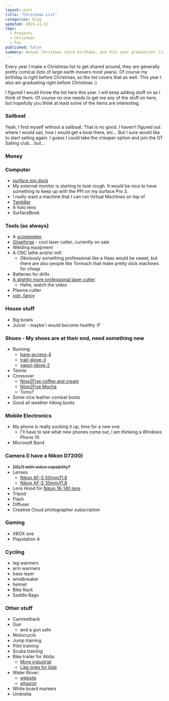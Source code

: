 ```yaml
---
layout: post
title: "Christmas List"
categories: blog
updated: 2015-11-11
tags:
  - Presents
  - Christmas
  - Fun
published: false
summary: Annual Christmas (also birthday, and this year graduation) list | some serious, some not so much
---
```


Every year I make a Christmas list to get shared around, they are generally pretty comical (lots of large earth movers most years). Of course my birthday is right before Christmas, so the list covers that as well. This year I also am graduating right before Christmas :)

I figured I would throw the list here this year. I will keep adding stuff on as I think of them. Of course no one needs to get me any of the stuff on here, but hopefully you think at least some of the items are interesting.

### Sailboat

Yeah, I find myself without a sailboat. That is no good. I haven't figured out where I would sail, how I would get a boat there, etc... But I sure would like to start sailing again. I guess I could take the cheaper option and join the GT Sailing club... but...

### Money

### Computer

- [surface pro dock](http://www.amazon.com/dp/B0163HP38W)
- My external monitor is starting to look rough. It would be nice to have something to keep up with the PPI on my surface Pro 3.
- I really want a machine that I can run Virtual Machines on top of
- [Twiddler](http://twiddler.tekgear.com/)
- A holo lens
- SurfaceBook

### Tools (as always)

- A [scopemeter](http://en-us.fluke.com/products/portable-oscilloscopes/)
- [Glowforge](http://glowforge.com/) - cool laser cutter, currently on sale
- Welding equipment
- A CNC lathe and/or mill
  - Obviously something professional like a Haas would be sweet, but there are also people like Tormach that make pretty slick machines for cheap
- Batteries for drills
- [A slightly more professional laser cutter](https://www.mcmachinery.com/products-and-solutions/category/laser/five-axis-laser/)
  - Hehe, watch the video
- Plasma cutter
- [ooh, fancy](https://www.youtube.com/watch?v=s9IdZ2pI5dA)

### House stuff

- Big bowls
- Juicer - maybe I would become healthy :P

### Shoes - My shoes are at their end, need something new

- Running
  - [bare-access-4](http://www.merrell.com/US/en/bare-access-4/17570M.html?dwvar_17570M_color=J03927)
  - [trail-glove-3](http://www.merrell.com/US/en/trail-glove-3/17571M.html?dwvar_17571M_color=J03905)
  - [vapor-glove-2](http://www.merrell.com/US/en/vapor-glove-2/17572M.html?dwvar_17572M_color=J03911#start=1)
- Tennis
- Crossover
  - [Nine2Five coffee and cream](http://www.lemsshoes.com/mens-nine2five-coffee-cream.html)
  - [Nine2Five Mocha](http://www.lemsshoes.com/mens-nine2five-mocha.html)
  - Toms?
- Some nice leather combat boots
- Good all weather hiking boots

### Mobile Electronics

- My phone is really sucking it up, time for a new one
  - I'll have to see what new phones come out, I am thinking a Windows Phone 10
- Microsoft Band

### Camera (I have a Nikon D7200)

- ~~DSLR with video capability?~~
- Lenses
  - [Nikon AF-S 50mm/f1.8](http://www.nikonusa.com/en/nikon-products/product/refurbished-camera-lenses/af-s-nikkor-50mm-f%252f1.8g-refurbished.html)
  - [Nikon AF-S 35mm/f1.8](http://www.nikonusa.com/en/nikon-products/product/refurbished-camera-lenses/af-s-dx-nikkor-35mm-f%252f1.8g-refurbished.html)
- Lens Hood for [Nikon 18-140 lens](http://www.amazon.com/dp/B00ECGX8FM/)
- Tripod
- Flash
- Diffuser
- Creative Cloud photographer subscription

### Gaming

- XBOX one
- Playstation 4

### Cycling

- leg warmers
- arm warmers
- base layer
- windbreaker
- helmet
- Bike Rack
- Saddle Bags

### Other stuff

- Cammelback
- Gun
  - and a gun safe
- Motorcycle
- Jump training
- Pilot training
- Scuba training
- Bike trailer for Abita:
  - [More industrial](http://www.amazon.com/dp/B00B3HMH2I/)
  - [Like ones for kids](http://www.amazon.com/dp/B008CNK97G)
- Water Rover:
  - [website](https://www.waterrover.com/)
  - [amazon](http://www.amazon.com/dp/B0038C599Y/)
- White board markers
- Umbrella
